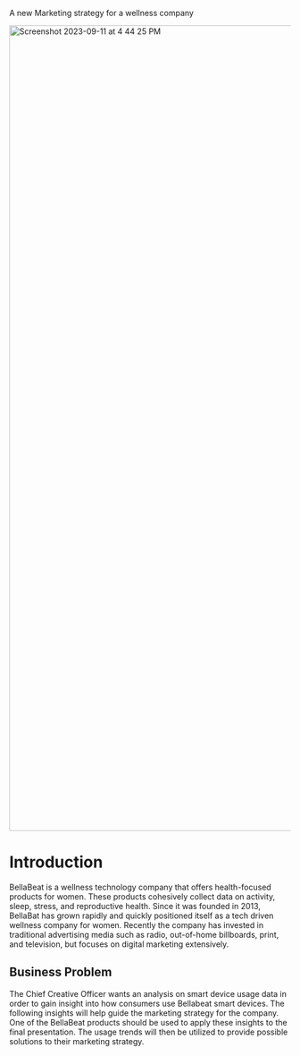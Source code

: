 A new Marketing strategy for a wellness company

<img width="1440" alt="Screenshot 2023-09-11 at 4 44 25 PM" src="https://github.com/briannaburrell/BellaBeat/assets/134978128/2565f634-cd76-4bf0-b40f-25522f1c8e14">

# Introduction

BellaBeat is a wellness technology company that offers health-focused products for women. These products cohesively collect data on activity, sleep, stress, and reproductive health. Since it was founded in 2013, BellaBat has grown rapidly and quickly positioned itself as a tech driven wellness company for women. Recently the company has invested in traditional advertising media such as radio, out-of-home billboards, print, and television, but focuses on digital marketing extensively.


## Business Problem

The Chief Creative Officer wants an analysis on smart device usage data in order to gain insight into how consumers use Bellabeat smart devices. The following insights will help guide the marketing strategy for the company. One of the BellaBeat products should be used to apply these insights to the final presentation. The usage trends will then be utilized to provide possible solutions to their marketing strategy. 


